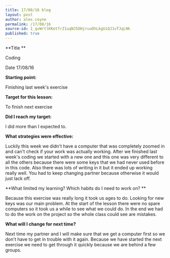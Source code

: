 ```yaml
---
title: 17/08/16 blog
layout: post
author: alex.coyne
permalink: /17/08/16
source-id: 1_qvWrtlKKetfrZ1uqNJ5OHjruuOhLkgUiQJ1vTJqLNk
published: true
---
```

**Title  **

Coding

Date 17/08/16

**Starting point:**

Finishing last week's exercise

**Target for this lesson:**

To finish next exercise

**Did I reach my target:**

I did more than I expected to.

**What strategies were effective:**

Luckily this week we didn't have a computer that was completely zoomed in and can't check if your work was actually working. After we finished last week's coding we started with a new one and this one was very different to all the others because there were some keys that we had never used before in this code. Also there was lots of writing in it but it ended up working really well. You had to keep changing partner because otherwise it would just lack off.

**What limited my learning? Which habits do I need to work on? **

Because this exercise was really long it took us ages to do. Looking for new keys was our main problem. At the start of the lesson there were no spare computers so it took us a while to see what we could do. In the end we had to do the work on the project so the whole class could see are mistakes.

**What will I change for next time?**

Next time my partner and I will make sure that we get a computer first so we don't have to get in trouble with it again. Because we have started the next exercise we need to get through it quickly because we are behind a few groups.

